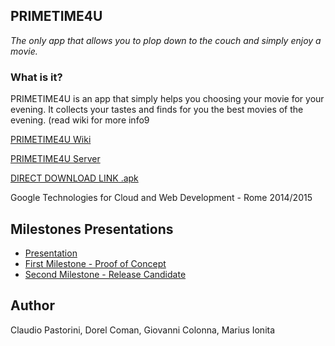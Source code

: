 ## PRIMETIME4U

*The only app that allows you to plop down to the couch and simply enjoy a movie.*

### What is it?
PRIMETIME4U is an app that simply helps you choosing your movie for your evening. It collects your tastes and finds for you the best movies of the evening. (read wiki for more info9

[PRIMETIME4U Wiki](https://github.com/PRIMETIME4U/PRIMETIME4U-baseclient/wiki)

[PRIMETIME4U Server](https://github.com/PRIMETIME4U/PRIMETIME4U-server)

[DIRECT DOWNLOAD LINK .apk](https://raw.githubusercontent.com/PRIMETIME4U/PRIMETIME4U-baseclient/master/app/app-debug.apk)

Google Technologies for Cloud and Web Development - Rome 2014/2015

## Milestones Presentations
* [Presentation](https://docs.google.com/presentation/d/19qKrPd4RucjXbaYAIZSWszlza7LIScu43dSb3Ocs0Ho/edit?usp=sharing)
* [First Milestone - Proof of Concept](https://docs.google.com/presentation/d/1H3YqDTtFXiGIQH8ecC3wZh0_IsNmkk-EFlov9rLRiZs/edit?usp=sharing)
* [Second Milestone - Release Candidate](https://docs.google.com/presentation/d/1kWeeZnHb7-r61PwAKrXXs_ju91rtxJQp4NqhB4pkPWM/edit?usp=sharing)

## Author
Claudio Pastorini, Dorel Coman, Giovanni Colonna, Marius Ionita
